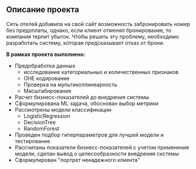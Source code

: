 ## Описание проекта

Сеть отелей добавила на свой сайт возможность забронировать номер без предоплаты, однако, если клиент отменял бронирование, то компания терпит убыток.
Чтобы решить эту проблему, необходимо разработать систему, которая предсказывает отказ от брони.

**В рамках проекта выполнено:**
- Предобработка данных 
    - исследование категориальных и количественных признаков
    - OHE кодирование
    - Проверка на мультиколлинеарность
    - Масштабирование
- Расчет бизнесс-показателей до внедрения системы
- Сформулирована ML задача, обоснован выбор метрики
- Рассмотрены модели классификации
    * LogisticRegression
    * DecisionTree
    * RandomForest<br>
- Проведен подбор гиперпараметров для лучшей модели и тестирование
- Рассчитаны показатели бизнесс-показателей с учетом применения модели, сделан вывод о целесообразности внедрения системы
- Сформулирован "портрет ненадежного клиента"

